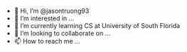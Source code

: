 - 👋 Hi, I’m @jasontruong93
- 👀 I’m interested in ...
- 🌱 I’m currently learning CS at University of South Florida
- 💞️ I’m looking to collaborate on ...
- 📫 How to reach me ...

<!---
jasontruong93/jasontruong93 is a ✨ special ✨ repository because its `README.md` (this file) appears on your GitHub profile.
You can click the Preview link to take a look at your changes.
--->
